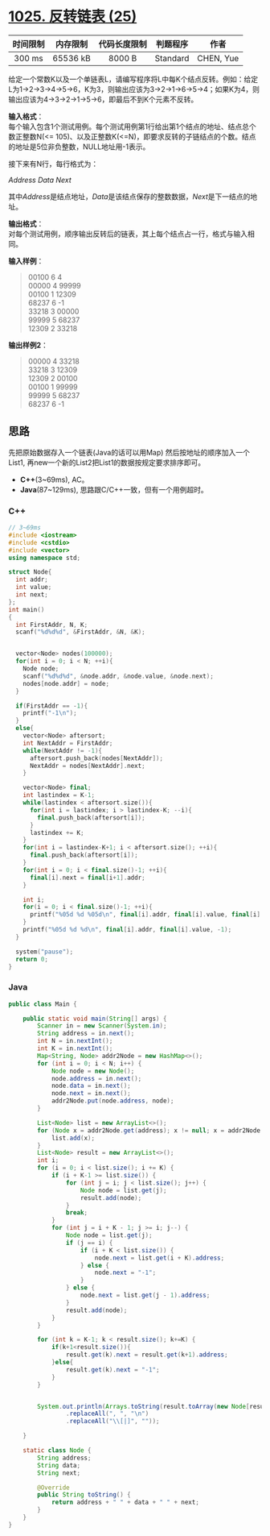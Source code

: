 # [1025. 反转链表 (25)][title]

| 时间限制 | 内存限制 | 代码长度限制 | 判题程序 |   作者   |
|:-------:|:-------:|:----------:|:-------:|:-------:|
|  300 ms | 65536 kB|   8000 B   | Standard|CHEN, Yue|

给定一个常数K以及一个单链表L，请编写程序将L中每K个结点反转。例如：给定L为1→2→3→4→5→6，K为3，则输出应该为3→2→1→6→5→4；如果K为4，则输出应该为4→3→2→1→5→6，即最后不到K个元素不反转。

**输入格式**：  
每个输入包含1个测试用例。每个测试用例第1行给出第1个结点的地址、结点总个数正整数N(<= 105)、以及正整数K(<=N)，即要求反转的子链结点的个数。结点的地址是5位非负整数，NULL地址用-1表示。

接下来有N行，每行格式为：

*Address Data Next*

其中*Address*是结点地址，*Data*是该结点保存的整数数据，*Next*是下一结点的地址。

**输出格式**：  
对每个测试用例，顺序输出反转后的链表，其上每个结点占一行，格式与输入相同。

**输入样例**：
> 00100 6 4  
> 00000 4 99999  
> 00100 1 12309  
> 68237 6 -1  
> 33218 3 00000  
> 99999 5 68237  
> 12309 2 33218  

**输出样例2**：
> 00000 4 33218  
> 33218 3 12309  
> 12309 2 00100  
> 00100 1 99999  
> 99999 5 68237  
> 68237 6 -1


## 思路
先把原始数据存入一个链表(Java的话可以用Map)
然后按地址的顺序加入一个List1,
再new一个新的List2把List1的数据按规定要求排序即可。

- **C++**(3~69ms), AC。
- **Java**(87~129ms), 思路跟C/C++一致，但有一个用例超时。


### C++
```c++
// 3~69ms
#include <iostream>
#include <cstdio>
#include <vector>
using namespace std;

struct Node{
  int addr;
  int value;
  int next;
};
int main()
{
  int FirstAddr, N, K;
  scanf("%d%d%d", &FirstAddr, &N, &K);


  vector<Node> nodes(100000);
  for(int i = 0; i < N; ++i){
    Node node;
    scanf("%d%d%d", &node.addr, &node.value, &node.next);
    nodes[node.addr] = node;
  }

  if(FirstAddr == -1){
    printf("-1\n");
  }
  else{
    vector<Node> aftersort;
    int NextAddr = FirstAddr;
    while(NextAddr != -1){
      aftersort.push_back(nodes[NextAddr]);
      NextAddr = nodes[NextAddr].next;
    }

    vector<Node> final;
    int lastindex = K-1;
    while(lastindex < aftersort.size()){
      for(int i = lastindex; i > lastindex-K; --i){
        final.push_back(aftersort[i]);
      }
      lastindex += K;
    }
    for(int i = lastindex-K+1; i < aftersort.size(); ++i){
      final.push_back(aftersort[i]);
    }
    for(int i = 0; i < final.size()-1; ++i){
      final[i].next = final[i+1].addr;
    }

    int i;
    for(i = 0; i < final.size()-1; ++i){
      printf("%05d %d %05d\n", final[i].addr, final[i].value, final[i].next);
    }
    printf("%05d %d %d\n", final[i].addr, final[i].value, -1);
  }

  system("pause");
  return 0;
}
```

### Java
```java
public class Main {

    public static void main(String[] args) {
        Scanner in = new Scanner(System.in);
        String address = in.next();
        int N = in.nextInt();
        int K = in.nextInt();
        Map<String, Node> addr2Node = new HashMap<>();
        for (int i = 0; i < N; i++) {
            Node node = new Node();
            node.address = in.next();
            node.data = in.next();
            node.next = in.next();
            addr2Node.put(node.address, node);
        }

        List<Node> list = new ArrayList<>();
        for (Node x = addr2Node.get(address); x != null; x = addr2Node.get(x.next)) {
            list.add(x);
        }
        List<Node> result = new ArrayList<>();
        int i;
        for (i = 0; i < list.size(); i += K) {
            if (i + K-1 >= list.size()) {
                for (int j = i; j < list.size(); j++) {
                    Node node = list.get(j);
                    result.add(node);
                }
                break;
            }
            for (int j = i + K - 1; j >= i; j--) {
                Node node = list.get(j);
                if (j == i) {
                    if (i + K < list.size()) {
                        node.next = list.get(i + K).address;
                    } else {
                        node.next = "-1";
                    }
                } else {
                    node.next = list.get(j - 1).address;
                }
                result.add(node);
            }
        }

        for (int k = K-1; k < result.size(); k+=K) {
            if(k+1<result.size()){
                result.get(k).next = result.get(k+1).address;
            }else{
                result.get(k).next = "-1";
            }
        }


        System.out.println(Arrays.toString(result.toArray(new Node[result.size()]))
                .replaceAll(", ", "\n")
                .replaceAll("\\[|]", ""));

    }

    static class Node {
        String address;
        String data;
        String next;

        @Override
        public String toString() {
            return address + " " + data + " " + next;
        }
    }
}
```

[title]: https://www.patest.cn/contests/pat-b-practise/1025
